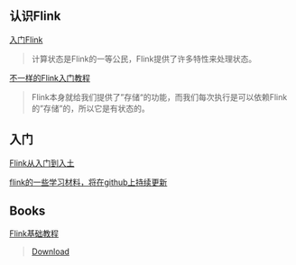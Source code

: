 ## 认识Flink

[入门Flink](https://zhuanlan.zhihu.com/p/85086072)
>计算状态是Flink的一等公民，Flink提供了许多特性来处理状态。

[不一样的Flink入门教程](https://segmentfault.com/a/1190000038292061)
>Flink本身就给我们提供了”存储“的功能，而我们每次执行是可以依赖Flink的”存储”的，所以它是有状态的。

## 入门

[Flink从入门到入土](https://www.cnblogs.com/javazhiyin/p/13597319.html)

[flink的一些学习材料，将在github上持续更新](https://github.com/pierre94/flink-notes)

## Books

[Flink基础教程](https://book.douban.com/subject/30283622/)
>[Download](https://github.com/pierre94/flink-notes/blob/master/books/Flink%E5%9F%BA%E7%A1%80%E6%95%99%E7%A8%8B.pdf
)
